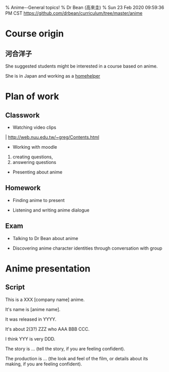 % Anime--General topics!
% Dr Bean (高來圭)
% Sun 23 Feb 2020 09:59:36 PM CST
  https://github.com/drbean/curriculum/tree/master/anime

# Course origin

## 河合洋子

She suggested students might be interested in a course based on anime.

She is in Japan and working as a
[homehelper](http://porepore.co.jp/information/index_3.html)

# Plan of work

## Classwork

* Watching video clips 

| [http://web.nuu.edu.tw/~greg/Contents.html ](http://web.nuu.edu.tw/~greg/Contents.html)

* Working with moodle

1. creating questions,
2. answering questions

* Presenting about anime

## Homework

* Finding anime to present

* Listening and writing anime dialogue

## Exam

* Talking to Dr Bean about anime

* Discovering anime character identities through conversation with group

# Anime presentation

## Script

This is a XXX [company name] anime.

It's name is [anime name].

It was released in YYYY.

It's about 2(3?) ZZZ who AAA BBB CCC.

I think YYY is very DDD.

The story is ... (tell the story, if you are feeling confident).

The production is ... (the look and feel of the film, or details about its making, if you are feeling confident).
